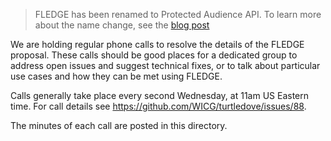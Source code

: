 > FLEDGE has been renamed to Protected Audience API. To learn more about the name change, see the [blog post](https://privacysandbox.com/news/protected-audience-api-our-new-name-for-fledge)

We are holding regular phone calls to resolve the details of the FLEDGE proposal.  These calls should be good places for a dedicated group to address open issues and suggest technical fixes, or to talk about particular use cases and how they can be met using FLEDGE.

Calls generally take place every second Wednesday, at 11am US Eastern time.  For call details see https://github.com/WICG/turtledove/issues/88.

The minutes of each call are posted in this directory.

